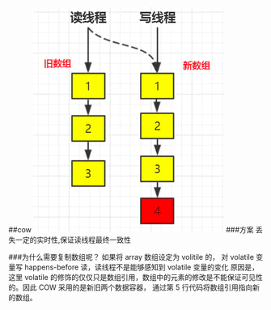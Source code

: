 ##cow
![](.集合问题清单_images/copy-on-write.png)
###方案
丢失一定的实时性,保证读线程最终一致性

###为什么需要复制数组呢？ 
如果将 array 数组设定为 volitile 的， 对 volatile 变量写 happens-before 读，读线程不是能够感知到 volatile 变量的变化
原因是，这里 volatile 的修饰的仅仅只是数组引用，数组中的元素的修改是不能保证可见性的。因此 COW 采用的是新旧两个数据容器，
通过第 5 行代码将数组引用指向新的数组。
